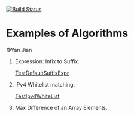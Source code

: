 [![Build Status](https://travis-ci.org/watera/algo.svg?branch=trunk)](https://travis-ci.org/watera/algo)

# Examples of Algorithms

&copy;Yan Jian

1. Expression: Infix to Suffix.

    [TestDefaultSuffixExpr](src/test/java/com/github/watera/algo/TestDefaultSuffixExpr.java)

2. IPv4 Whitelist matching.

    [TestIpv4WhiteList](/Users/water/repos/algo/src/test/java/com/github/watera/algo/whitelist/TestIpv4WhiteList.java)

3. Max Difference of an Array Elements.
